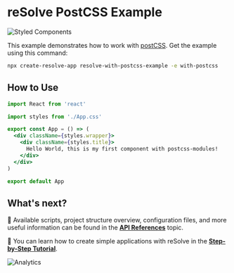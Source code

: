 # reSolve PostCSS Example

![Styled Components](https://user-images.githubusercontent.com/5055654/39309673-413535aa-4971-11e8-933f-5c0a8ed1a2ea.png)

This example demonstrates how to work with [postCSS](https://github.com/postcss/postcss-loader#css-modules). Get the example using this command:

```sh
npx create-resolve-app resolve-with-postcss-example -e with-postcss
```

## How to Use

```jsx
import React from 'react'

import styles from './App.css'

export const App = () => (
  <div className={styles.wrapper}>
    <div className={styles.title}>
      Hello World, this is my first component with postcss-modules!
    </div>
  </div>
)

export default App
```

## What's next?

📑 Available scripts, project structure overview, configuration files, and more useful information can be found in the [**API References**](https://reimagined.github.io/resolve/docs/api-reference) topic.

📑 You can learn how to create simple applications with reSolve in the [**Step-by-Step Tutorial**](https://reimagined.github.io/resolve/docs/tutorial).

![Analytics](https://ga-beacon.appspot.com/UA-118635726-1/examples-with-postcss-modules-readme?pixel)
